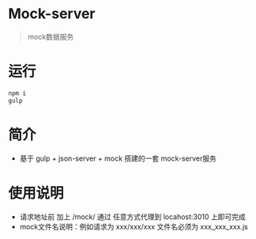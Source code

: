 # Mock-server
> mock数据服务

# 运行
```javascript
npm i
gulp
```

# 简介
* 基于 gulp + json-server + mock 搭建的一套 mock-server服务

# 使用说明
* 请求地址前 加上 /mock/ 通过 任意方式代理到 locahost:3010 上即可完成
* mock文件名说明：例如请求为 xxx/xxx/xxx   文件名必须为  xxx_xxx_xxx.js
